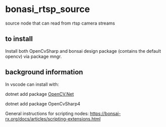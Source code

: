 # bonasi_rtsp_source
source node that can read from rtsp camera streams

## to install
Install both OpenCvSharp and bonsai design package (contains the default opencv) via package mngr.

## background information
In vscode can install with:

dotnet add package [OpenCV.Net](http://opencv.net/)

dotnet add package OpenCvSharp4

General instructions for scripting nodes: https://bonsai-rx.org/docs/articles/scripting-extensions.html
